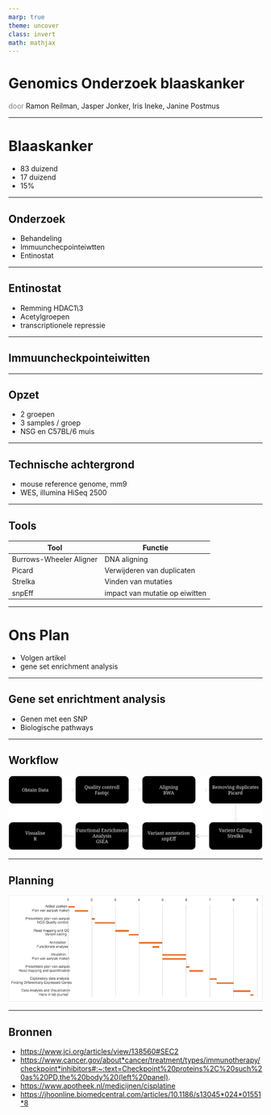 ```yaml
---
marp: true
theme: uncover
class: invert
math: mathjax
---
```


# Genomics Onderzoek blaaskanker
<span style="color:grey"> door </span>
Ramon Reilman, Jasper Jonker, Iris Ineke, Janine Postmus

---
# Blaaskanker
*  83 duizend
* 17 duizend
* 15%
---

## Onderzoek
* Behandeling
* Immuunchecpointeiwtten
* Entinostat

---
## Entinostat
* Remming HDAC1\3
* Acetylgroepen
* transcriptionele repressie
---
## Immuuncheckpointeiwitten

---
## Opzet
* 2 groepen
* 3 samples / groep
* NSG en C57BL/6 muis 

---

## Technische achtergrond
* mouse reference genome, mm9
* WES, illumina HiSeq 2500

---

## Tools

| Tool      | Functie      |
| - | - |
| Burrows-Wheeler Aligner | DNA aligning |
| Picard | Verwijderen van duplicaten |
| Strelka | Vinden van mutaties |
| snpEff | impact van mutatie op eiwitten|

---

# Ons Plan
* Volgen artikel
* gene set enrichment analysis
---
## Gene set enrichtment analysis
* Genen met een SNP
* Biologische pathways
---
## Workflow
![w:1000](./flowchartpresentatie.png)

---
## Planning
![](./gantt_chart.png)

---
## Bronnen
- https://www.jci.org/articles/view/138560#SEC2
- https://www.cancer.gov/about*cancer/treatment/types/immunotherapy/checkpoint*inhibitors#:~:text=Checkpoint%20proteins%2C%20such%20as%20PD,the%20body%20(left%20panel).
- https://www.apotheek.nl/medicijnen/cisplatine
- https://jhoonline.biomedcentral.com/articles/10.1186/s13045*024*01551*8